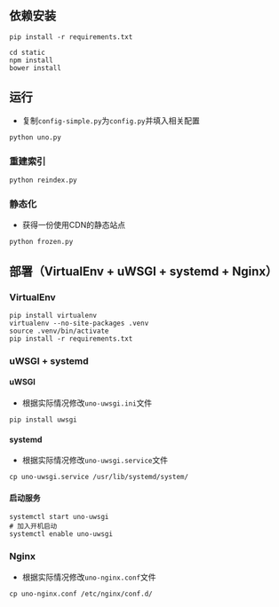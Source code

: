 ## 依赖安装

```
pip install -r requirements.txt
```

```
cd static
npm install
bower install
```

## 运行

- 复制`config-simple.py`为`config.py`并填入相关配置

```
python uno.py
```

### 重建索引

```
python reindex.py
```

### 静态化

- 获得一份使用CDN的静态站点

```
python frozen.py
```

## 部署（VirtualEnv + uWSGI + systemd + Nginx）

### VirtualEnv

```
pip install virtualenv
virtualenv --no-site-packages .venv
source .venv/bin/activate
pip install -r requirements.txt
```

### uWSGI + systemd

#### uWSGI

- 根据实际情况修改`uno-uwsgi.ini`文件

```
pip install uwsgi
```

#### systemd

- 根据实际情况修改`uno-uwsgi.service`文件

```
cp uno-uwsgi.service /usr/lib/systemd/system/
```

#### 启动服务

```
systemctl start uno-uwsgi
# 加入开机启动
systemctl enable uno-uwsgi
```

### Nginx

- 根据实际情况修改`uno-nginx.conf`文件

```
cp uno-nginx.conf /etc/nginx/conf.d/
```

